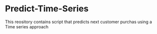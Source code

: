 # Predict-Time-Series
This reository contains script that predicts next customer purchas using a Time series approach
